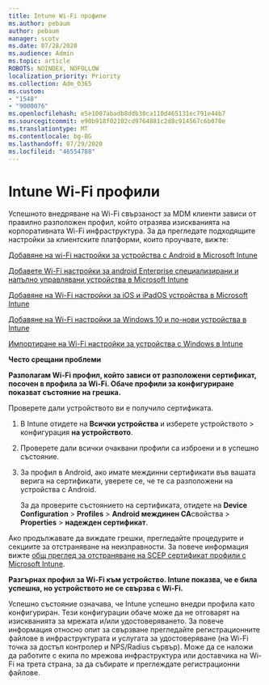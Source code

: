 ```yaml
---
title: Intune Wi-Fi профили
ms.author: pebaum
author: pebaum
manager: scotv
ms.date: 07/28/2020
ms.audience: Admin
ms.topic: article
ROBOTS: NOINDEX, NOFOLLOW
localization_priority: Priority
ms.collection: Adm_O365
ms.custom:
- "1548"
- "9000076"
ms.openlocfilehash: e5e1007abadb8ddb30ca110d465131ec791e44b7
ms.sourcegitcommit: e90b918f02102cd9764881c2d8c914567c6b070e
ms.translationtype: MT
ms.contentlocale: bg-BG
ms.lasthandoff: 07/29/2020
ms.locfileid: "46554788"
---
```

# <a name="intune-wi-fi-profiles"></a>Intune Wi-Fi профили

Успешното внедряване на Wi-Fi свързаност за MDM клиенти зависи от правилно разположен профил, който отразява изискванията на корпоративната Wi-Fi инфраструктура. За да прегледате подходящите настройки за клиентските платформи, които проучвате, вижте: 

[Добавяне на wi-Fi настройки за устройства с Android в Microsoft Intune](https://docs.microsoft.com/intune/wi-fi-settings-android)

[Добавете Wi-Fi настройки за android Enterprise специализирани и напълно управлявани устройства в Microsoft Intune](https://docs.microsoft.com/intune/wi-fi-settings-android-enterprise)

[Добавяне на Wi-Fi настройки за iOS и iPadOS устройства в Microsoft Intune](https://docs.microsoft.com/intune/wi-fi-settings-ios)

[Добавяне на Wi-Fi настройки за Windows 10 и по-нови устройства в Intune](https://docs.microsoft.com/intune/wi-fi-settings-windows)

[Импортиране на Wi-Fi настройки за устройства с Windows в Intune](https://docs.microsoft.com/intune/wi-fi-settings-import-windows-8-1)

**Често срещани проблеми**

**Разполагам Wi-Fi профил, който зависи от разположени сертификат, посочен в профила за Wi-Fi. Обаче профили за конфигуриране показват състояние на грешка.**

Проверете дали устройството ви е получило сертификата.

1. В Intune отидете на **Всички устройства** и изберете устройството > конфигурация **на устройството**.

2. Проверете дали всички очаквани профили са изброени и в успешно състояние.

3. За профил в Android, ако имате междинни сертификати във вашата верига на сертификати, уверете се, че те са разположени на устройства с Android.

    За да проверите състоянието на сертификата, отидете на **Device Configuration**  >  **Profiles**  >  **Android междинен CA**свойства  >  **Properties**  >  **надежден сертификат**.

Ако продължавате да виждате грешки, прегледайте процедурите и секциите за отстраняване на неизправности. За повече информация вижте [общ преглед за отстраняване на SCEP сертификат профили с Microsoft Intune](https://support.microsoft.com/help/4457481/troubleshooting-scep-certificate-profile-deployment-in-intune).

**Разгърнах профил за Wi-Fi към устройство. Intune показва, че е била успешна, но устройството не се свързва с Wi-Fi.**

Успешно състояние означава, че Intune успешно внедри профила като конфигуриран. Тези конфигурации обаче може да не отговарят на изискванията за мрежата и/или удостоверяването. За повече информация относно опит за свързване прегледайте регистрационните файлове в инфраструктурата и услугата за удостоверяване (на Wi-Fi точка за достъп контролер и NPS/Radius сървър). Може да се наложи да работите с екипа по мрежова инфраструктура или доставчика на Wi-Fi на трета страна, за да събирате и преглеждате регистрационни файлове.